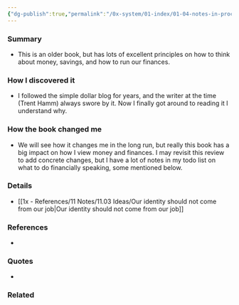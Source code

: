 ```yaml
---
{"dg-publish":true,"permalink":"/0x-system/01-index/01-04-notes-in-process/your-money-or-your-life-joe-dominguez-and-vicki-robin/","title":"Your money or your life - Joe Dominguez and Vicki Robin","dgShowBacklinks":false}
---
```




### Summary
- This is an older book, but has lots of excellent principles on how to think about money, savings, and how to run our finances.

### How I discovered it
- I followed the simple dollar blog for years, and the writer at the time (Trent Hamm) always swore by it. Now I finally got around to reading it I understand why.

### How the book changed me
- We will see how it changes me in the long run, but really this book has a big impact on how I view money and finances. I may revisit this review to add concrete changes, but I have a lot of notes in my todo list on what to do financially speaking, some mentioned below.

### Details
- [[1x - References/11 Notes/11.03 Ideas/Our identity should not come from our job\|Our identity should not come from our job]]

### References
- 

### Quotes
- 

### Related

